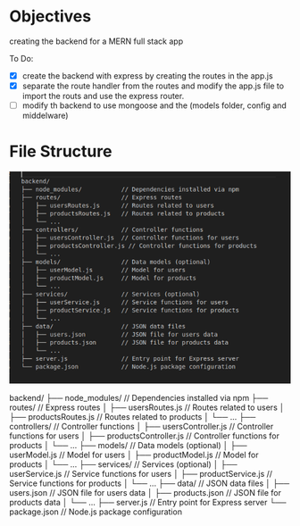 # Objectives

creating the backend for a MERN full stack app

To Do:

- [x] create the backend with express by creating the routes in the app.js
- [x] separate the route handler from the routes and modify the app.js file to import the routs and use the express router.
- [ ] modify th backend to use mongoose and the (models folder, config and middelware)

# File Structure
![backend structure](Backend.png)


backend/
├── node_modules/           // Dependencies installed via npm
├── routes/                 // Express routes
│   ├── usersRoutes.js      // Routes related to users
│   ├── productsRoutes.js   // Routes related to products
│   └── ...
├── controllers/            // Controller functions
│   ├── usersController.js  // Controller functions for users
│   ├── productsController.js // Controller functions for products
│   └── ...
├── models/                 // Data models (optional)
│   ├── userModel.js        // Model for users
│   ├── productModel.js     // Model for products
│   └── ...
├── services/               // Services (optional)
│   ├── userService.js      // Service functions for users
│   ├── productService.js   // Service functions for products
│   └── ...
├── data/                   // JSON data files
│   ├── users.json          // JSON file for users data
│   ├── products.json       // JSON file for products data
│   └── ...
├── server.js               // Entry point for Express server
└── package.json            // Node.js package configuration
